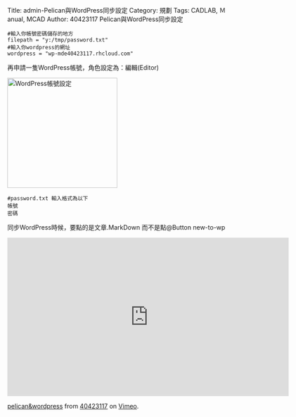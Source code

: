 Title: admin-Pelican與WordPress同步設定
Category: 規劃
Tags: CADLAB, Ｍanual, MCAD
Author: 40423117
Pelican與WordPress同步設定

<!-- PELICAN_END_SUMMARY -->

    #輸入你帳號密碼儲存的地方
    filepath = "y:/tmp/password.txt"
    #輸入你wordpress的網址
    wordpress = "wp-mde40423117.rhcloud.com"
    
再申請一隻WordPress帳號，角色設定為：編輯(Editor)

<img src="images/editor.PNG" width="250" alt="WordPress帳號設定"></img>

    #password.txt 輸入格式為以下
    帳號
    密碼

同步WordPress時候，要點的是文章.MarkDown 而不是點@Button new-to-wp

<iframe src="https://player.vimeo.com/video/164606701" width="640" height="360" frameborder="0" webkitallowfullscreen mozallowfullscreen allowfullscreen></iframe>
<p><a href="https://vimeo.com/164606701">pelican&amp;wordpress</a> from <a href="https://vimeo.com/user44960495">40423117</a> on <a href="https://vimeo.com">Vimeo</a>.</p>
